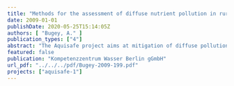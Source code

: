 ```yaml
---
title: "Methods for the assessment of diffuse nutrient pollution in rural catchments"
date: 2009-01-01
publishDate: 2020-05-25T15:14:05Z
authors: [ "Bugey, A." ]
publication_types: ["4"]
abstract: "The Aquisafe project aims at mitigation of diffuse pollution from agricultural sources to protect surface water resources. The first project phase (2007-2009) focused on the review of available information and preliminary tests regarding (i) most relevant contaminants, (ii) system-analytical tools to assess sources and pathways of diffuse agricultural pollution, (iii) the potential of mitigation zones, such as wetlands or riparian buffers, to reduce diffuse agricultural pollution of surface waters and (iv) experimental setups to simulate mitigation zones under controlled conditions. The present report deals with (ii), presenting existing diagnostic methods for agricultural diffuse pollution on a river basin scale. The report focuses on methods with low to moderate data requirements and analytical effort. Generally no numerical models but mostly GIS based approaches have been considered. The described methods were distinguished along two questions: 1. Does diffuse agricultural pollution play an important role in a given catchment? 2. Which areas within the catchment contribute highly to diffuse pollution of the receiving river, i.e. which areas are critical source areas (CSAs)? Question 1 can be answered by using nutrient measurements, mass balance approaches or land use based methods. For most catchments some nutrient measurements and land use data are available, which allow a first assessment whether diffuse pollution could play a role. For question 2, the identification of CSAs, a number of GIS-based methods was found in scientific literature. Since most available methods focus on nutrients and since spatial data on other contaminants, such as pesticides, are typically not available, the report outlines methods for the two critical nutrients nitrogen and phosphorus. Each method can be looked up separately, as they are summarized in a similar structure. Moreover Table 8 in Appendix G provides a quick overview of all the presented methods. All the described approaches focus on nutrients, as they are a major concern and often in the focus of research projects. In general the presented methods consider three aspects to assess the risk of pollution from an area within a river basin: 1. The source of nutrients on agricultural land is included through fertilizer application, livestock numbers or indirectly via land use. 2. Transport to the river is mainly assessed via soil type, land cover, elevation and distance to the river 3. In addition several methods take retention processes into account during transport to or within the river It is important that different contaminants show different behaviour. For instance, phosphorus is pre-dominantly particle-bound, enters rivers via soil erosion and can be retained by adsorption or plant export. Nitrate, the dominant form of nitrogen, is very well soluble, is lost mostly through leaching and most efficiently retained by denitrification. Consequently, methodologies for the assessment of CSAs for phosphorus and nitrogen were looked at separately. While many promising methods with limited data requirements and analytical efforts were identified in the report, few concepts (such as the Universal Soil Loss Equation for phosphorus) seem to be well established. Most literature concerns specific local or regional case studies. As a result, transferability to other catchments is questionable. The highest potential is seen in qualitative, multi-criteria methods (such as the scoring approach by Trepel and Palmeri, 2002), which can be adapted by the user depending on the diagnostic aim as well as local data availability. In summary, it is recommended to test several of the presented GIS methods on one or two catchments to gain experience in their handling and their transferability."
featured: false
publication: "Kompetenzzentrum Wasser Berlin gGmbH"
url_pdf: "../../../pdf/Bugey-2009-199.pdf"
projects: ["aquisafe-1"]
---
```



